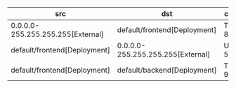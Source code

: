 | src | dst | conn |
|-----|-----|------|
| 0.0.0.0-255.255.255.255[External] | default/frontend[Deployment] | TCP 8080 |
| default/frontend[Deployment] | 0.0.0.0-255.255.255.255[External] | UDP 53 |
| default/frontend[Deployment] | default/backend[Deployment] | TCP 9090 |
